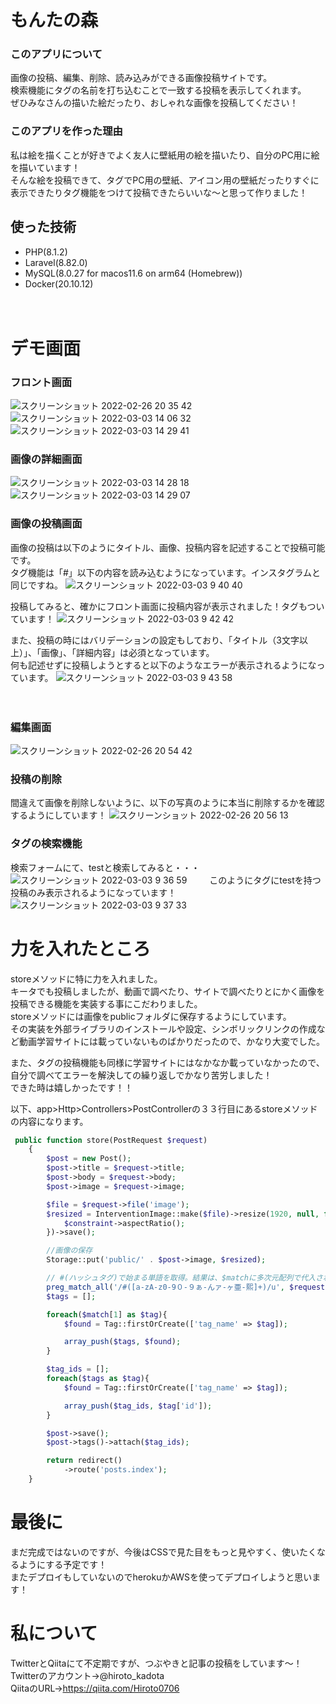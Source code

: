 # もんたの森
### このアプリについて
画像の投稿、編集、削除、読み込みができる画像投稿サイトです。<br>
検索機能にタグの名前を打ち込むことで一致する投稿を表示してくれます。<br>
ぜひみなさんの描いた絵だったり、おしゃれな画像を投稿してください！　　

### このアプリを作った理由
私は絵を描くことが好きでよく友人に壁紙用の絵を描いたり、自分のPC用に絵を描いています！<br>
そんな絵を投稿できて、タグでPC用の壁紙、アイコン用の壁紙だったりすぐに表示できたりタグ機能をつけて投稿できたらいいな〜と思って作りました！

## 使った技術
- PHP(8.1.2)
- Laravel(8.82.0)
- MySQL(8.0.27 for macos11.6 on arm64 (Homebrew))
- Docker(20.10.12)
  
　　
# デモ画面
### フロント画面
![スクリーンショット 2022-02-26 20 35 42](https://user-images.githubusercontent.com/87826418/155841648-a39a1ac9-718d-4d66-a879-8347905b7a95.jpg)
![スクリーンショット 2022-03-03 14 06 32](https://user-images.githubusercontent.com/87826418/156499988-f6eafc1a-b1f7-4b93-b2a1-94bb84ce0e60.jpg)
![スクリーンショット 2022-03-03 14 29 41](https://user-images.githubusercontent.com/87826418/156502269-834ce7ad-3716-4ef3-b786-96f7d84c4493.jpg)


### 画像の詳細画面
![スクリーンショット 2022-03-03 14 28 18](https://user-images.githubusercontent.com/87826418/156502160-2427e274-c091-472c-b4b1-eb6a54852b45.jpg)
![スクリーンショット 2022-03-03 14 29 07](https://user-images.githubusercontent.com/87826418/156502216-8229becc-d945-441c-b19a-153188b8720e.jpg)


### 画像の投稿画面
画像の投稿は以下のようにタイトル、画像、投稿内容を記述することで投稿可能です。<br>
タグ機能は「#」以下の内容を読み込むようになっています。インスタグラムと同じですね。
![スクリーンショット 2022-03-03 9 40 40](https://user-images.githubusercontent.com/87826418/156473888-16742453-4c50-471a-9295-6248c173098e.jpg)
　　　
   　
    
投稿してみると、確かにフロント画面に投稿内容が表示されました！タグもついています！
![スクリーンショット 2022-03-03 9 42 42](https://user-images.githubusercontent.com/87826418/156474091-a60dd622-a154-441e-a5cb-c4e14f50b179.jpg)
　　
  
  
また、投稿の時にはバリデーションの設定もしており、「タイトル（3文字以上）」、「画像」、「詳細内容」は必須となっています。<br>
何も記述せずに投稿しようとすると以下のようなエラーが表示されるようになっています。
![スクリーンショット 2022-03-03 9 43 58](https://user-images.githubusercontent.com/87826418/156474216-8d2619de-2f66-47ca-a50c-a7952105db80.jpg)


　　　
### 編集画面
![スクリーンショット 2022-02-26 20 54 42](https://user-images.githubusercontent.com/87826418/155842227-29370c0c-aab8-4629-8aae-2232d10892b1.jpg)

### 投稿の削除
間違えて画像を削除しないように、以下の写真のように本当に削除するかを確認するようにしています！
![スクリーンショット 2022-02-26 20 56 13](https://user-images.githubusercontent.com/87826418/155842247-a0a7cf13-cff4-4815-9344-8484e223eae1.jpg)

### タグの検索機能
検索フォームにて、testと検索してみると・・・
![スクリーンショット 2022-03-03 9 36 59](https://user-images.githubusercontent.com/87826418/156473574-3e758dba-f599-40d9-a94d-6aaf422397a2.jpg)
　　
このようにタグにtestを持つ投稿のみ表示されるようになっています！
![スクリーンショット 2022-03-03 9 37 33](https://user-images.githubusercontent.com/87826418/156473623-7d3d7a12-6b91-4e6c-860e-5defbbd4c6f5.jpg)


# 力を入れたところ
storeメソッドに特に力を入れました。<br>
キータでも投稿しましたが、動画で調べたり、サイトで調べたりとにかく画像を投稿できる機能を実装する事にこだわりました。<br>
storeメソッドには画像をpublicフォルダに保存するようにしています。<br>
その実装を外部ライブラリのインストールや設定、シンボリックリンクの作成など動画学習サイトには載っていないものばかりだったので、かなり大変でした。<br>

また、タグの投稿機能も同様に学習サイトにはなかなか載っていなかったので、自分で調べてエラーを解決しての繰り返しでかなり苦労しました！<br>
できた時は嬉しかったです！！<br>

以下、app>Http>Controllers>PostControllerの３３行目にあるstoreメソッドの内容になります。
  
```php
 public function store(PostRequest $request)
    {
        $post = new Post();
        $post->title = $request->title;
        $post->body = $request->body;
        $post->image = $request->image;

        $file = $request->file('image');
        $resized = InterventionImage::make($file)->resize(1920, null, function ($constraint) {
            $constraint->aspectRatio();
        })->save();

        //画像の保存
        Storage::put('public/' . $post->image, $resized);

        // #(ハッシュタグ)で始まる単語を取得。結果は、$matchに多次元配列で代入される。
        preg_match_all('/#([a-zA-z0-9０-９ぁ-んァ-ヶ亜-熙]+)/u', $request->body, $match);
        $tags = [];

        foreach($match[1] as $tag){
            $found = Tag::firstOrCreate(['tag_name' => $tag]);

            array_push($tags, $found);
        }

        $tag_ids = [];
        foreach($tags as $tag){
            $found = Tag::firstOrCreate(['tag_name' => $tag]);

            array_push($tag_ids, $tag['id']);
        }

        $post->save();
        $post->tags()->attach($tag_ids);

        return redirect()
            ->route('posts.index');
    }
```


# 最後に
まだ完成ではないのですが、今後はCSSで見た目をもっと見やすく、使いたくなるようにする予定です！<br>
またデプロイもしていないのでherokuかAWSを使ってデプロイしようと思います！

# 私について
TwitterとQiitaにて不定期ですが、つぶやきと記事の投稿をしています〜！<br>
Twitterのアカウント→@hiroto_kadota<br>
QiitaのURL→https://qiita.com/Hiroto0706

